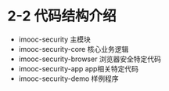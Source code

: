 # 2-2 代码结构介绍

* imooc-security 主模块
* imooc-security-core 核心业务逻辑
* imooc-security-browser 浏览器安全特定代码
* imooc-security-app app相关特定代码
* imooc-security-demo 样例程序

